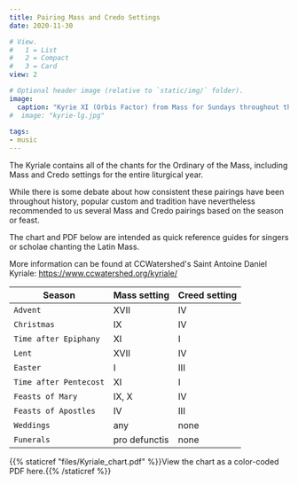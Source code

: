 ```yaml
---
title: Pairing Mass and Credo Settings
date: 2020-11-30

# View.
#   1 = List
#   2 = Compact
#   3 = Card
view: 2

# Optional header image (relative to `static/img/` folder).
image:  
  caption: "Kyrie XI (Orbis Factor) from Mass for Sundays throughout the Year (folio 53, verso), University of Missouri-Kansas City."
#  image: "kyrie-lg.jpg"
  
tags: 
- music 
---
```


The Kyriale contains all of the chants for the Ordinary of the Mass, including Mass and Credo settings for the entire liturgical year. 

While there is some debate about how consistent these pairings have been throughout history, popular custom and tradition have nevertheless recommended to us several Mass and Credo pairings based on the season or feast. 

The chart and PDF below are intended as quick reference guides for singers or scholae chanting the Latin Mass. 

More information can be found at CCWatershed's Saint Antoine Daniel Kyriale: https://www.ccwatershed.org/kyriale/

| Season                 | Mass setting   | Creed setting |
| ------------------     | -------------- | ------------- |
| `Advent`               | XVII           | IV   |
| `Christmas`            | IX             | IV   | 
| `Time after Epiphany`  | XI             | I    |
| `Lent`                 | XVII           | IV   |
| `Easter`               | I              | III  |
| `Time after Pentecost` | XI             | I    |
| `Feasts of Mary`       | IX, X          | IV   | 
| `Feasts of Apostles`   | IV             | III  |
| `Weddings`             | any            | none |
| `Funerals`             | pro defunctis  | none | 

{{% staticref "files/Kyriale_chart.pdf" %}}View the chart as a color-coded PDF here.{{% /staticref %}}


